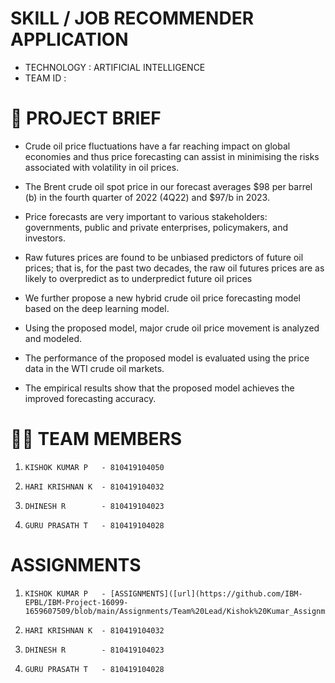 # SKILL / JOB RECOMMENDER APPLICATION

-   TECHNOLOGY : ARTIFICIAL INTELLIGENCE
-   TEAM ID    : 

# :file_folder: PROJECT BRIEF

-   Crude oil price fluctuations have a far reaching impact on global economies and thus price forecasting can assist in minimising the risks associated with volatility in oil prices.

-   The Brent crude oil spot price in our forecast averages $98 per barrel (b) in the fourth quarter of 2022 (4Q22) and $97/b in 2023.

-   Price forecasts are very important to various stakeholders: governments, public and private enterprises, policymakers, and investors.

-   Raw futures prices are found to be unbiased predictors of future oil prices; that is, for the past two decades, the raw oil futures prices are as likely to overpredict as to underpredict future oil prices

-   We further propose a new hybrid crude oil price forecasting model based on the deep learning model.

-   Using the proposed model, major crude oil price movement is analyzed and modeled.

-   The performance of the proposed model is evaluated using the price data in the WTI crude oil markets.

-   The empirical results show that the proposed model achieves the improved forecasting accuracy.

# :technologist:  TEAM MEMBERS

1.     KISHOK KUMAR P   - 810419104050
2.     HARI KRISHNAN K  - 810419104032
3.     DHINESH R        - 810419104023
4.     GURU PRASATH T   - 810419104028

#   ASSIGNMENTS

1.     KISHOK KUMAR P   - [ASSIGNMENTS]([url](https://github.com/IBM-EPBL/IBM-Project-16099-1659607509/blob/main/Assignments/Team%20Lead/Kishok%20Kumar_Assignment_1.ipynb))
2.     HARI KRISHNAN K  - 810419104032
3.     DHINESH R        - 810419104023
4.     GURU PRASATH T   - 810419104028
